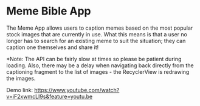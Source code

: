 # Meme Bible App

The Meme App allows users to caption memes based on the most popular stock images that are currently in use. What this means is that a user no longer has to search for an existing meme to suit the situation; they can caption one themselves and share it!


*Note: The API can be fairly slow at times so please be patient during loading. Also, there may be a delay when navigating back directly from the captioning fragment to the list of images - the RecyclerView is redrawing the images.

Demo link: https://www.youtube.com/watch?v=iF2xwmcLI9s&feature=youtu.be

